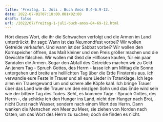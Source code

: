 ```yaml
---
title: 'Freitag, 1. Juli : Buch Amos 8,4-6.9-12.'
date: 2022-07-01T07:18:00.001+02:00
draft: false
url: /2022/07/freitag-1-juli-buch-amos-84-69-12.html
---
```


Hört dieses Wort, die ihr die Schwachen verfolgt und die Armen im Land unterdrückt. Ihr sagt: Wann ist das Neumondfest vorbei? Wir wollen Getreide verkaufen. Und wann ist der Sabbat vorbei? Wir wollen den Kornspeicher öffnen, das Maß kleiner und den Preis größer machen und die Gewichte fälschen. Wir wollen mit Geld die Hilflosen kaufen, für ein paar Sandalen die Armen. Sogar den Abfall des Getreides machen wir zu Geld. An jenem Tag - Spruch Gottes, des Herrn - lasse ich am Mittag die Sonne untergehen und breite am helllichten Tag über die Erde Finsternis aus. Ich verwandle eure Feste in Trauer und all eure Lieder in Totenklage. Ich lege allen ein Trauergewand um und schere alle Köpfe kahl. Ich bringe Trauer über das Land wie die Trauer um den einzigen Sohn und das Ende wird sein wie der bittere Tag des Todes. Seht, es kommen Tage - Spruch Gottes, des Herrn -, da schicke ich den Hunger ins Land, nicht den Hunger nach Brot, nicht Durst nach Wasser, sondern nach einem Wort des Herrn. Dann wanken die Menschen von Meer zu Meer, sie ziehen von Norden nach Osten, um das Wort des Herrn zu suchen; doch sie finden es nicht.